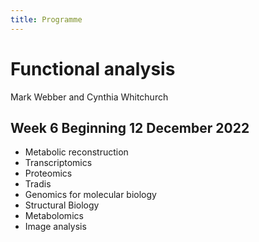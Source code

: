 ```yaml
---
title: Programme
---
```


# Functional analysis 

Mark Webber and Cynthia Whitchurch

## Week 6 Beginning 12 December 2022 

* Metabolic reconstruction 
* Transcriptomics
* Proteomics
* Tradis
* Genomics for molecular biology
* Structural Biology 
* Metabolomics
* Image analysis
 